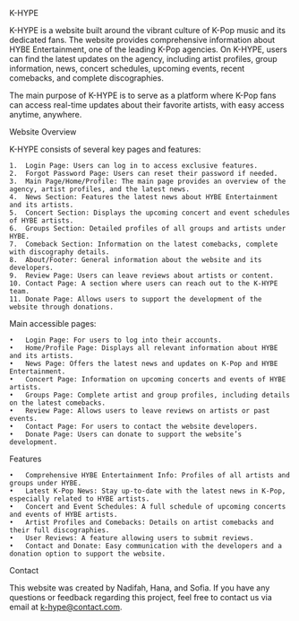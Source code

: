 K-HYPE

K-HYPE is a website built around the vibrant culture of K-Pop music and its dedicated fans. The website provides comprehensive information about HYBE Entertainment, one of the leading K-Pop agencies. On K-HYPE, users can find the latest updates on the agency, including artist profiles, group information, news, concert schedules, upcoming events, recent comebacks, and complete discographies.

The main purpose of K-HYPE is to serve as a platform where K-Pop fans can access real-time updates about their favorite artists, with easy access anytime, anywhere.

Website Overview

K-HYPE consists of several key pages and features:

	1.	Login Page: Users can log in to access exclusive features.
	2.	Forgot Password Page: Users can reset their password if needed.
	3.	Main Page/Home/Profile: The main page provides an overview of the agency, artist profiles, and the latest news.
	4.	News Section: Features the latest news about HYBE Entertainment and its artists.
	5.	Concert Section: Displays the upcoming concert and event schedules of HYBE artists.
	6.	Groups Section: Detailed profiles of all groups and artists under HYBE.
	7.	Comeback Section: Information on the latest comebacks, complete with discography details.
	8.	About/Footer: General information about the website and its developers.
	9.	Review Page: Users can leave reviews about artists or content.
	10.	Contact Page: A section where users can reach out to the K-HYPE team.
	11.	Donate Page: Allows users to support the development of the website through donations.

Main accessible pages:

	•	Login Page: For users to log into their accounts.
	•	Home/Profile Page: Displays all relevant information about HYBE and its artists.
	•	News Page: Offers the latest news and updates on K-Pop and HYBE Entertainment.
	•	Concert Page: Information on upcoming concerts and events of HYBE artists.
	•	Groups Page: Complete artist and group profiles, including details on the latest comebacks.
	•	Review Page: Allows users to leave reviews on artists or past events.
	•	Contact Page: For users to contact the website developers.
	•	Donate Page: Users can donate to support the website’s development.

Features

	•	Comprehensive HYBE Entertainment Info: Profiles of all artists and groups under HYBE.
	•	Latest K-Pop News: Stay up-to-date with the latest news in K-Pop, especially related to HYBE artists.
	•	Concert and Event Schedules: A full schedule of upcoming concerts and events of HYBE artists.
	•	Artist Profiles and Comebacks: Details on artist comebacks and their full discographies.
	•	User Reviews: A feature allowing users to submit reviews.
	•	Contact and Donate: Easy communication with the developers and a donation option to support the website.

Contact

This website was created by Nadifah, Hana, and Sofia. If you have any questions or feedback regarding this project, feel free to contact us via email at k-hype@contact.com.
